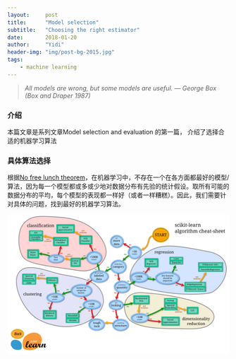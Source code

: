 ```yaml
---
layout:     post
title:      "Model selection"
subtitle:   "Choosing the right estimator"
date:       2018-01-20
author:     "Yidi"
header-img: "img/post-bg-2015.jpg"
tags:
    - machine learning
---
```




> *All models are wrong, but some models are useful. — George Box (Box and Draper 1987)*

### 介绍

本篇文章是系列文章Model selection and evaluation 的第一篇， 介绍了选择合适的机器学习算法



### 具体算法选择

根据[No free lunch theorem](https://link.zhihu.com/?target=https%3A//en.wikipedia.org/wiki/No_free_lunch_theorem)，在机器学习中，不存在一个在各方面都最好的模型/算法，因为每一个模型都或多或少地对数据分布有先验的统计假设。取所有可能的数据分布的平均，每个模型的表现都一样好（或者一样糟糕）。因此，我们需要针对具体的问题，找到最好的机器学习算法。





![ml_map](/img/in-post/ml/ml_map.png)





